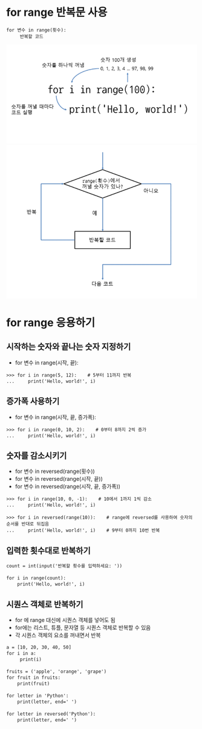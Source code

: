 # for range 반복문 사용
```
for 변수 in range(횟수):
     반복할 코드
```
![11-1](../image/11-1.png)
![11-2](../image/11-2.png)

# for range 응용하기
## 시작하는 숫자와 끝나는 숫자 지정하기
- for 변수 in range(시작, 끝):
```
>>> for i in range(5, 12):    # 5부터 11까지 반복
...     print('Hello, world!', i)
```
## 증가폭 사용하기
- for 변수 in range(시작, 끝, 증가폭):
```
>>> for i in range(0, 10, 2):    # 0부터 8까지 2씩 증가
...     print('Hello, world!', i)
```

## 숫자를 감소시키기
- for 변수 in reversed(range(횟수))
- for 변수 in reversed(range(시작, 끝))
- for 변수 in reversed(range(시작, 끝, 증가폭))
```
>>> for i in range(10, 0, -1):    # 10에서 1까지 1씩 감소
...     print('Hello, world!', i)

>>> for i in reversed(range(10)):    # range에 reversed를 사용하여 숫자의 순서를 반대로 뒤집음
...     print('Hello, world!', i)    # 9부터 0까지 10번 반복
```

## 입력한 횟수대로 반복하기
```
count = int(input('반복할 횟수를 입력하세요: '))
 
for i in range(count):
    print('Hello, world!', i)
```

## 시퀀스 객체로 반복하기
- for 에 range 대신에 시퀀스 객체를 넣어도 됨
- for에는 리스트, 튜플, 문자열 등 시퀀스 객체로 반복할 수 있음
- 각 시퀀스 객체의 요소를 꺼내면서 반복
```
a = [10, 20, 30, 40, 50]
for i in a:
     print(i)

fruits = ('apple', 'orange', 'grape')
for fruit in fruits:
    print(fruit)

for letter in 'Python':
    print(letter, end=' ')

for letter in reversed('Python'):
    print(letter, end=' ')
```